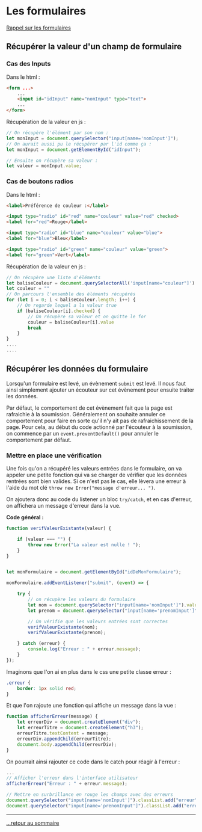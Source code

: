 # Les formulaires

[Rappel sur les formulaires](../../htmlCss/fichiers/formulaires.md)

## Récupérer la valeur d'un champ de formulaire

### Cas des Inputs

Dans le html :

```html
<form ...>
    ...
    <input id="idInput" name="nomInput" type="text">
    ...
</form>
```

Récupération de la valeur en js :

```js
// On récupère l'élément par son nom :
let monInput = document.querySelector("input[name='nomInput']");
// On aurait aussi pu le récupérer par l'id comme ça :
let monInput = document.getElementById("idInput");

// Ensuite on récupère sa valeur :
let valeur = monInput.value;
```

### Cas de boutons radios

Dans le html :

```html
<label>Préférence de couleur :</label>

<input type="radio" id="red" name="couleur" value="red" checked>
<label for="red">Rouge</label>

<input type="radio" id="blue" name="couleur" value="blue">
<label for="blue">Bleu</label>

<input type="radio" id="green" name="couleur" value="green">
<label for="green">Vert</label>
```

Récupération de la valeur en js :

```js
// On récupère une liste d'éléments
let baliseCouleur = document.querySelectorAll('input[name="couleur"]')
let couleur = ""
// On parcours l'ensemble des éléments récupérés
for (let i = 0; i < baliseCouleur.length; i++) {
    // On regarde lequel a la valeur true
    if (baliseCouleur[i].checked) {
        // On récupère sa valeur et on quitte le for
        couleur = baliseCouleur[i].value
        break
    }
}
....
....
```

## Récupérer les données du formulaire

Lorsqu'un formulaire est levé, un évènement `submit` est levé. Il nous faut ainsi simplement ajouter un écouteur sur cet évènement pour ensuite traiter les données.

Par défaut, le comportement de cet évènement fait que la page est rafraichie à la soumission. Généralement on souhaite annuler ce comportement pour faire en sorte qu'il n'y ait pas de rafraichissement de la page.
Pour cela, au début du code actionné par l'écouteur à la soumission, on commence par un `event.preventDefault()` pour annuler le comportement par défaut.

### Mettre en place une vérification

Une fois qu'on a récupéré les valeurs entrées dans le formulaire, on va appeler une petite fonction qui va se charger de vérifier que les données rentrées sont bien valides. Si ce n'est pas le cas, elle lèvera une erreur à l'aide du mot clé `throw new Error("message d'erreur... ")`.

On ajoutera donc au code du listener un bloc `try/catch`, et en cas d'erreur, on affichera un message d'erreur dans la vue.

**Code général :**

```js
function verifValeurExistante(valeur) {

    if (valeur === "") {
        throw new Error("La valeur est nulle ! ");
    }
}


let monFormulaire = document.getElementById("idDeMonFormulaire");

monFormulaire.addEventListener("submit", (event) => {

    try {
        // on récupère les valeurs du formulaire
        let nom = document.querySelector("input[name='nomInput']").value;
        let prenom = document.querySelector("input[name='prenomInput']").value;

        // On vérifie que les valeurs entrées sont correctes
        verifValeurExistante(nom);
        verifValeurExistante(prenom);

    } catch (erreur) {
        console.log("Erreur : " + erreur.message);
    }
});
```

Imaginons que l'on ai en plus dans le css une petite classe erreur :

```css
.erreur {
    border: 1px solid red;
}
```

Et que l'on rajoute une fonction qui affiche un message dans la vue :

```js
function afficherErreur(message) {
    let erreurDiv = document.createElement("div");
    let erreurTitre = document.createElement("h3");
    erreurTitre.textContent = message;
    erreurDiv.appendChild(erreurTitre);
    document.body.appendChild(erreurDiv);
}
```

On pourrait ainsi rajouter ce code dans le catch pour réagir à l'erreur :

```js
...
// Afficher l'erreur dans l'interface utilisateur
afficherErreur("Erreur : " + erreur.message);

// Mettre en surbrillance en rouge les champs avec des erreurs
document.querySelector("input[name='nomInput']").classList.add("erreur");
document.querySelector("input[name='prenomInput']").classList.add("erreur");
```

---

[...retour au sommaire](../sommaire.md)